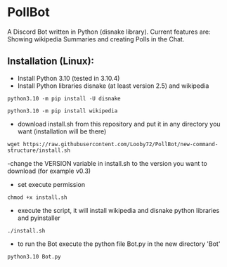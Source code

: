 # PollBot
A Discord Bot written in Python (disnake library). Current features are: Showing wikipedia Summaries and creating Polls in the Chat. 

## Installation (Linux):

- Install Python 3.10 (tested in 3.10.4)
- Install Python libraries disnake (at least version 2.5) and wikipedia
```console
python3.10 -m pip install -U disnake
```
```console
python3.10 -m pip install wikipedia
```
- download install.sh from this repository and put it in any directory you want (installation will be there) 
```console
wget https://raw.githubusercontent.com/Looby72/PollBot/new-command-structure/install.sh
```
-change the VERSION variable in install.sh to the version you want to download (for example v0.3)
- set execute permission
```console
chmod +x install.sh
```
- execute the script, it will install wikipedia and disnake python libraries and pyinstaller
```console
./install.sh
```
- to run the Bot execute the python file Bot.py in the new directory 'Bot'
```console
python3.10 Bot.py
```